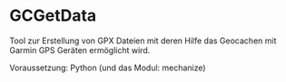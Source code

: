 GCGetData
=========

Tool zur Erstellung von GPX Dateien mit deren Hilfe das Geocachen mit Garmin GPS Geräten ermöglicht wird.


Voraussetzung:
Python (und das Modul: mechanize)

